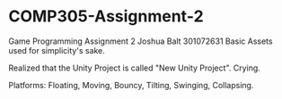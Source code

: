 # COMP305-Assignment-2
Game Programming Assignment 2 Joshua Balt 301072631
Basic Assets used for simplicity's sake.

Realized that the Unity Project is called "New Unity Project". Crying.


Platforms: Floating, Moving, Bouncy, Tilting, Swinging, Collapsing.

